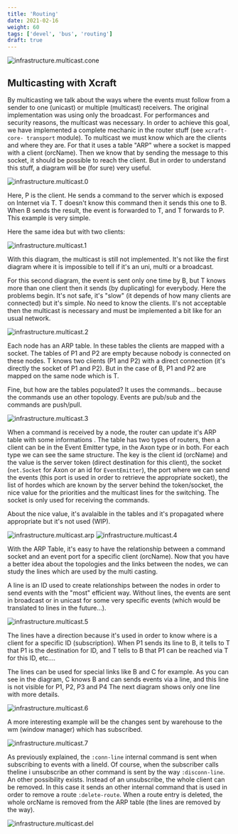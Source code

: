 ```yaml
---
title: 'Routing'
date: 2021-02-16
weight: 60
tags: ['devel', 'bus', 'routing']
draft: true
---
```


![infrastructure.multicast.cone](/img/infrastructure.multicast.cone.png)

## Multicasting with Xcraft

By multicasting we talk about the ways where the events must follow from a
sender to one (unicast) or multiple (multicast) receivers. The original
implementation was using only the broadcast. For performances and security
reasons, the multicast was necessary. In order to achieve this goal, we have
implemented a complete mechanic in the router stuff (see
`xcraft-core- transport` module). To multicast we must know which are the
clients and where they are. For that it uses a table "ARP" where a socket is
mapped with a client (orcName). Then we know that by sending the message to this
socket, it should be possible to reach the client. But in order to understand
this stuff, a diagram will be (for sure) very useful.

![infrastructure.multicast.0](/img/infrastructure.multicast.0.png)

Here, P is the client. He sends a command to the server which is exposed on
Internet via T. T doesn't know this command then it sends this one to B. When B
sends the result, the event is forwarded to T, and T forwards to P. This example
is very simple.

Here the same idea but with two clients:

![infrastructure.multicast.1](/img/infrastructure.multicast.1.png)

With this diagram, the multicast is still not implemented. It's not like the
first diagram where it is impossible to tell if it's an uni, multi or a
broadcast.

For this second diagram, the event is sent only one time by B, but T knows more
than one client then it sends (by duplicating) for everybody. Here the problems
begin. It's not safe, it's "slow" (it depends of how many clients are connected)
but it's simple. No need to know the clients. Il's not acceptable then the
multicast is necessary and must be implemented a bit like for an usual network.

![infrastructure.multicast.2](/img/infrastructure.multicast.2.png)

Each node has an ARP table. In these tables the clients are mapped with a
socket. The tables of P1 and P2 are empty because nobody is connected on these
nodes. T knows two clients (P1 and P2) with a direct connection (it's directly
the socket of P1 and P2). But in the case of B, P1 and P2 are mapped on the same
node which is T.

Fine, but how are the tables populated? It uses the commands... because the
commands use an other topology. Events are pub/sub and the commands are
push/pull.

![infrastructure.multicast.3](/img/infrastructure.multicast.3.png)

When a command is received by a node, the router can update it's ARP table with
some informations . The table has two types of routers, then a client can be in
the Event Emitter type, in the Axon type or in both. For each type we can see
the same structure. The key is the client id (orcName) and the value is the
server token (direct destination for this client), the socket (`net.Socket` for
Axon or an id for `EventEmitter`), the port where we can send the events (this
port is used in order to retrieve the appropriate socket), the list of hordes
which are known by the server behind the token/socket, the nice value for the
priorities and the multicast lines for the switching. The socket is only used
for receiving the commands.

About the nice value, it's avalaible in the tables and it's propagated where
appropriate but it's not used (WIP).

![infrastructure.multicast.arp](/img/infrastructure.multicast.arp.png)
![infrastructure.multicast.4](/img/infrastructure.multicast.4.png)

With the ARP Table, it's easy to have the relationship between a command socket
and an event port for a specific client (orcName). Now that you have a better
idea about the topologies and the links between the nodes, we can study the
lines which are used by the multi casting.

A line is an ID used to create relationships between the nodes in order to send
events with the "most" efficient way. Without lines, the events are sent in
broadcast or in unicast for some very specific events (which would be translated
to lines in the future...).

![infrastructure.multicast.5](/img/infrastructure.multicast.5.png)

The lines have a direction because it's used in order to know where is a client
for a specific ID (subscription). When P1 sends its line to B, it tells to T
that P1 is the destination for ID, and T tells to B that P1 can be reached via T
for this ID, etc....

The lines can be used for special links like B and C for example. As you can see
in the diagram, C knows B and can sends events via a line, and this line is not
visible for P1, P2, P3 and P4 The next diagram shows only one line with more
details.

![infrastructure.multicast.6](/img/infrastructure.multicast.6.png)

A more interesting example will be the changes sent by warehouse to the wm
(window manager) which has subscribed.

![infrastructure.multicast.7](/img/infrastructure.multicast.7.png)

As previously explained, the `:conn-line` internal command is sent when
subscribing to events with a lineId. Of course, when the subscriber calls
theline i unsubscribe an other command is sent by the way `:disconn-line`. An
other possibility exists. Instead of an unsubscribe, the whole client can be
removed. In this case it sends an other internal command that is used in order
to remove a route `:delete-route`. When a route entry is deleted, the whole
orcName is removed from the ARP table (the lines are removed by the way).

![infrastructure.multicast.del](/img/infrastructure.multicast.del.png?width=400px)
